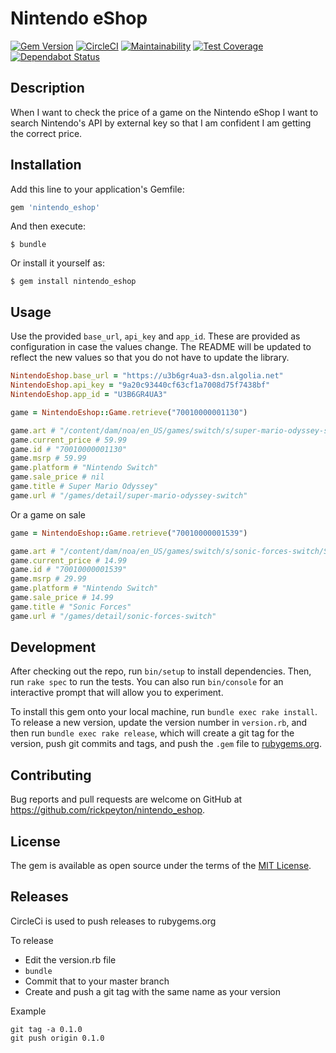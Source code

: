 # Nintendo eShop

[![Gem Version](https://badge.fury.io/rb/nintendo_eshop.svg)](https://badge.fury.io/rb/nintendo_eshop)
[![CircleCI](https://circleci.com/gh/rickpeyton/nintendo_eshop.svg?style=svg)](https://circleci.com/gh/rickpeyton/nintendo_eshop)
[![Maintainability](https://api.codeclimate.com/v1/badges/5e41e08d88dbecfcf318/maintainability)](https://codeclimate.com/github/rickpeyton/nintendo_eshop/maintainability)
[![Test Coverage](https://api.codeclimate.com/v1/badges/5e41e08d88dbecfcf318/test_coverage)](https://codeclimate.com/github/rickpeyton/nintendo_eshop/test_coverage)
[![Dependabot Status](https://api.dependabot.com/badges/status?host=github&identifier=193173552)](https://dependabot.com)

## Description

When I want to check the price of a game on the Nintendo eShop I want to search Nintendo's API by external key so that I am confident I am getting the correct price.

## Installation

Add this line to your application's Gemfile:

```ruby
gem 'nintendo_eshop'
```

And then execute:

    $ bundle

Or install it yourself as:

    $ gem install nintendo_eshop

## Usage

Use the provided `base_url`, `api_key` and `app_id`. These are provided as configuration in case the values change. The README will be updated to reflect the new values so that you do not have to update the library.

```ruby
NintendoEshop.base_url = "https://u3b6gr4ua3-dsn.algolia.net"
NintendoEshop.api_key = "9a20c93440cf63cf1a7008d75f7438bf"
NintendoEshop.app_id = "U3B6GR4UA3"

game = NintendoEshop::Game.retrieve("70010000001130")

game.art # "/content/dam/noa/en_US/games/switch/s/super-mario-odyssey-switch/Switch_SuperMarioOdyssey_box.png"
game.current_price # 59.99
game.id # "70010000001130"
game.msrp # 59.99
game.platform # "Nintendo Switch"
game.sale_price # nil
game.title # Super Mario Odyssey"
game.url # "/games/detail/super-mario-odyssey-switch"
```

Or a game on sale

```ruby
game = NintendoEshop::Game.retrieve("70010000001539")

game.art # "/content/dam/noa/en_US/games/switch/s/sonic-forces-switch/Switch_SonicForces_box.png"
game.current_price # 14.99
game.id # "70010000001539"
game.msrp # 29.99
game.platform # "Nintendo Switch"
game.sale_price # 14.99
game.title # "Sonic Forces"
game.url # "/games/detail/sonic-forces-switch"
```

## Development

After checking out the repo, run `bin/setup` to install dependencies. Then, run `rake spec` to run the tests. You can also run `bin/console` for an interactive prompt that will allow you to experiment.

To install this gem onto your local machine, run `bundle exec rake install`. To release a new version, update the version number in `version.rb`, and then run `bundle exec rake release`, which will create a git tag for the version, push git commits and tags, and push the `.gem` file to [rubygems.org](https://rubygems.org).

## Contributing

Bug reports and pull requests are welcome on GitHub at https://github.com/rickpeyton/nintendo_eshop.

## License

The gem is available as open source under the terms of the [MIT License](https://opensource.org/licenses/MIT).

## Releases

CircleCi is used to push releases to rubygems.org

To release

* Edit the version.rb file
* `bundle`
* Commit that to your master branch
* Create and push a git tag with the same name as your version

Example

```
git tag -a 0.1.0
git push origin 0.1.0
```
